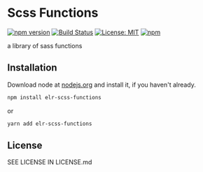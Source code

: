 # Scss Functions

[![npm version](http://img.shields.io/npm/v/elr-scss-functions.svg)](https://www.npmjs.org/package/elr-scss-functions)
[![Build Status](https://github.com/elr-scss-functions/workflows/CI/badge.svg)](https://github.com/elr-scss-functions/actions?workflow=CI)
[![License: MIT](https://img.shields.io/badge/License-MIT-yellow.svg)](https://opensource.org/licenses/MIT)
[![npm](https://img.shields.io/npm/dm/elr-scss-functions.svg?style=flat)]()

a library of sass functions

## Installation

Download node at [nodejs.org](http://nodejs.org) and install it, if you haven't already.

```sh
npm install elr-scss-functions
```

or

```sh
yarn add elr-scss-functions
```

## License

SEE LICENSE IN LICENSE.md
